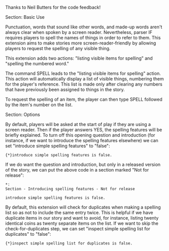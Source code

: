 
Thanks to Neil Butters for the code feedback!

Section: Basic Use

Punctuation, words that sound like other words, and made-up words aren't always clear when spoken by a screen reader. Nevertheless, parser IF requires players to spell the names of things in order to refer to them. This extension aims to make stories more screen-reader-friendly by allowing players to request the spelling of any visible thing.

This extension adds two actions:  "listing visible items for spelling" and "spelling the numbered word."

The command SPELL leads to the "listing visible items for spelling" action. This action will automatically display a list of visible things, numbering them for the player's reference. This list is made only after clearing any numbers that have previously been assigned to things in the story.

To request the spelling of an item, the player can then type SPELL followed by the item's number on the list.


Section: Options

By default, players will be asked at the start of play if they are using a screen reader. Then if the player answers YES, the spelling features will be briefly explained. To turn off this opening question and introduction (for instance, if we want to introduce the spelling features elsewhere) we can set "introduce simple spelling features" to "false":

	{*}introduce simple spelling features is false.
	
If we do want the question and introduction, but only in a released version of the story, we can put the above code in a section marked "Not for release":

	*:
	Section - Introducing spelling features - Not for release
	
	introduce simple spelling features is false.

By default, this extension will check for duplicates when making a spelling list so as not to include the same entry twice. This is helpful if we have duplicate items in our story and want to avoid, for instance, listing twenty identical coins as twenty separate items on the list. If we want to skip the check-for-duplicates step, we can set "inspect simple spelling list for duplicates" to "false":

	{*}inspect simple spelling list for duplicates is false.


